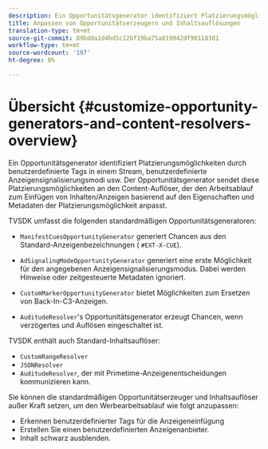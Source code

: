 ```yaml
---
description: Ein Opportunitätsgenerator identifiziert Platzierungsmöglichkeiten durch benutzerdefinierte Tags in einem Stream, benutzerdefinierte Anzeigensignalisierungsmodi usw. Der Opportunitätsgenerator sendet diese Platzierungsmöglichkeiten an den Content-Auflöser, der den Arbeitsablauf zum Einfügen von Inhalten/Anzeigen basierend auf den Eigenschaften und Metadaten der Platzierungsmöglichkeit anpasst.
title: Anpassen von Opportunitätserzeugern und Inhaltsauflösungen
translation-type: tm+mt
source-git-commit: 89bdda1d4bd5c126f19ba75a819942df901183d1
workflow-type: tm+mt
source-wordcount: '197'
ht-degree: 0%

---
```



# Übersicht {#customize-opportunity-generators-and-content-resolvers-overview}

Ein Opportunitätsgenerator identifiziert Platzierungsmöglichkeiten durch benutzerdefinierte Tags in einem Stream, benutzerdefinierte Anzeigensignalisierungsmodi usw. Der Opportunitätsgenerator sendet diese Platzierungsmöglichkeiten an den Content-Auflöser, der den Arbeitsablauf zum Einfügen von Inhalten/Anzeigen basierend auf den Eigenschaften und Metadaten der Platzierungsmöglichkeit anpasst.

TVSDK umfasst die folgenden standardmäßigen Opportunitätsgeneratoren:

* `ManifestCuesOpportunityGenerator` generiert Chancen aus den Standard-Anzeigenbezeichnungen (  `#EXT-X-CUE`).

* `AdSignalingModeOpportunityGenerator` generiert eine erste Möglichkeit für den angegebenen Anzeigensignalisierungsmodus. Dabei werden Hinweise oder zeitgesteuerte Metadaten ignoriert.
* `CustomMarkerOpportunityGenerator` bietet Möglichkeiten zum Ersetzen von Back-In-C3-Anzeigen.
* `AuditudeResolver`&#39;s Opportunitätsgenerator erzeugt Chancen, wenn verzögertes und Auflösen eingeschaltet ist.

TVSDK enthält auch Standard-Inhaltsauflöser:

* `CustomRangeResolver`
* `JSONResolver`
* `AuditudeResolver`, der mit Primetime-Anzeigenentscheidungen kommunizieren kann.

Sie können die standardmäßigen Opportunitätserzeuger und Inhaltsauflöser außer Kraft setzen, um den Werbearbeitsablauf wie folgt anzupassen:

* Erkennen benutzerdefinierter Tags für die Anzeigeneinfügung
* Erstellen Sie einen benutzerdefinierten Anzeigenanbieter.
* Inhalt schwarz ausblenden.